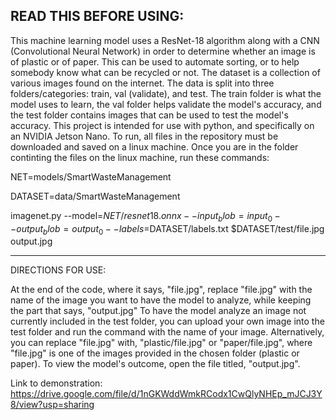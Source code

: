 
READ THIS BEFORE USING:
-

This machine learning model uses a ResNet-18 algorithm along with a CNN (Convolutional Neural Network) in order to determine whether an image is of plastic or of paper. This can be used to automate sorting, or to help somebody know what can be recycled or not. The dataset is a collection of various images found on the internet. The data is split into three folders/categories: train, val (validate), and test. The train folder is what the model uses to learn, the val folder helps validate the model's accuracy, and the test folder contains images that can be used to test the model's accuracy. This project is intended for use with python, and specifically on an NVIDIA Jetson Nano. To run, all files in the repository must be downloaded and saved on a linux machine. Once you are in the folder continting the files on the linux machine, run these commands: 

NET=models/SmartWasteManagement

DATASET=data/SmartWasteManagement

imagenet.py --model=$NET/resnet18.onnx --input_blob=input_0 --output_blob=output_0 --labels=$DATASET/labels.txt $DATASET/test/file.jpg output.jpg

-----

DIRECTIONS FOR USE:

At the end of the code, where it says, "file.jpg", replace "file.jpg" with the name of the image you want to have the model to analyze, while keeping the part that says, "output.jpg" To have the model analyze an image not currently included in the test folder, you can upload your own image into the test folder and run the command with the name of your image. Alternatively, you can replace "file.jpg" with, "plastic/file.jpg" or "paper/file.jpg", where "file.jpg" is one of the images provided in the chosen folder (plastic or paper). To view the model's outcome, open the file titled, "output.jpg".

Link to demonstration: https://drive.google.com/file/d/1nGKWddWmkRCodx1CwQlyNHEp_mJCJ3Y8/view?usp=sharing
